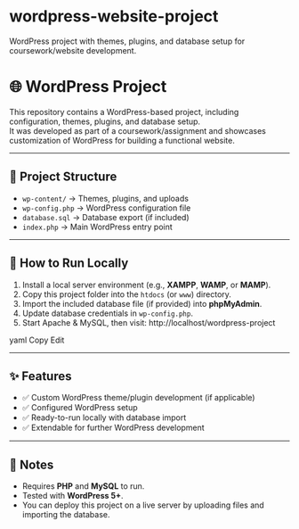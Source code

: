# wordpress-website-project
WordPress project with themes, plugins, and database setup for coursework/website development.
# 🌐 WordPress Project

This repository contains a WordPress-based project, including configuration, themes, plugins, and database setup.  
It was developed as part of a coursework/assignment and showcases customization of WordPress for building a functional website.

---

## 📂 Project Structure
- `wp-content/` → Themes, plugins, and uploads  
- `wp-config.php` → WordPress configuration file  
- `database.sql` → Database export (if included)  
- `index.php` → Main WordPress entry point  

---

## 🚀 How to Run Locally

1. Install a local server environment (e.g., **XAMPP**, **WAMP**, or **MAMP**).  
2. Copy this project folder into the `htdocs` (or `www`) directory.  
3. Import the included database file (if provided) into **phpMyAdmin**.  
4. Update database credentials in `wp-config.php`.  
5. Start Apache & MySQL, then visit:
http://localhost/wordpress-project

yaml
Copy
Edit

---

## ✨ Features
- ✅ Custom WordPress theme/plugin development (if applicable)  
- ✅ Configured WordPress setup  
- ✅ Ready-to-run locally with database import  
- ✅ Extendable for further WordPress development  

---

## 📌 Notes
- Requires **PHP** and **MySQL** to run.  
- Tested with **WordPress 5+**.  
- You can deploy this project on a live server by uploading files and importing the database.  
